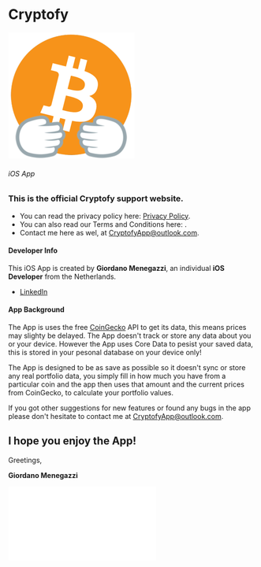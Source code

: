 # Cryptofy

![](CryptofyTransparant256.png)
###### iOS App


### This is the official Cryptofy support website.
- You can read the privacy policy here: [Privacy Policy](https://cryptofyapp.github.io/Privacy-Policy/).
- You can also read our Terms and Conditions here: []().
- Contact me here as wel, at <CryptofyApp@outlook.com>.




#### Developer Info
This iOS App is created by **Giordano Menegazzi**, an individual **iOS Developer** from the Netherlands. 

- [LinkedIn](https://www.linkedin.com/in/giordano-menegazzi-35108012a/)


#### App Background
The App is uses the free [CoinGecko](https://www.coingecko.com/en) API to get its data, this means prices may slighty be delayed. The App doesn't track or store any data about you or your device.
However the App uses Core Data to pesist your saved data, this is stored in your pesonal database on your device only! 

The App is designed to be as save as possible so it doesn't sync or store any real portfolio data, you simply fill in how much you have from a particular coin and the app then uses that amount and the current prices from CoinGecko, to calculate your portfolio values. 


If you got other suggestions for new features or found any bugs in the app please don't hesitate to contact me at <CryptofyApp@outlook.com>.




## I hope you enjoy the App!



Greetings,

**Giordano Menegazzi**

![](app-ads.txt)
